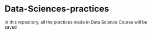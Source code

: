 # Data-Sciences-practices
In this repository, all the practices made in Data Science Course will be saved
